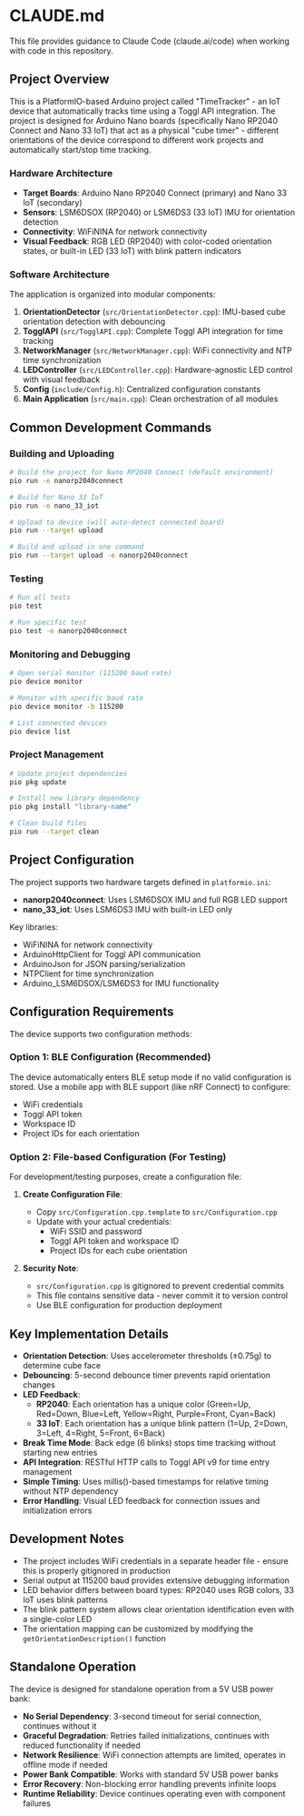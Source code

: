 # CLAUDE.md

This file provides guidance to Claude Code (claude.ai/code) when working with code in this repository.

## Project Overview

This is a PlatformIO-based Arduino project called "TimeTracker" - an IoT device that automatically tracks time using a Toggl API integration. The project is designed for Arduino Nano boards (specifically Nano RP2040 Connect and Nano 33 IoT) that act as a physical "cube timer" - different orientations of the device correspond to different work projects and automatically start/stop time tracking.

### Hardware Architecture

- **Target Boards**: Arduino Nano RP2040 Connect (primary) and Nano 33 IoT (secondary)
- **Sensors**: LSM6DSOX (RP2040) or LSM6DS3 (33 IoT) IMU for orientation detection
- **Connectivity**: WiFiNINA for network connectivity
- **Visual Feedback**: RGB LED (RP2040) with color-coded orientation states, or built-in LED (33 IoT) with blink pattern indicators

### Software Architecture

The application is organized into modular components:

1. **OrientationDetector** (`src/OrientationDetector.cpp`): IMU-based cube orientation detection with debouncing
2. **TogglAPI** (`src/TogglAPI.cpp`): Complete Toggl API integration for time tracking
3. **NetworkManager** (`src/NetworkManager.cpp`): WiFi connectivity and NTP time synchronization
4. **LEDController** (`src/LEDController.cpp`): Hardware-agnostic LED control with visual feedback
5. **Config** (`include/Config.h`): Centralized configuration constants
6. **Main Application** (`src/main.cpp`): Clean orchestration of all modules

## Common Development Commands

### Building and Uploading
```bash
# Build the project for Nano RP2040 Connect (default environment)
pio run -e nanorp2040connect

# Build for Nano 33 IoT
pio run -e nano_33_iot

# Upload to device (will auto-detect connected board)
pio run --target upload

# Build and upload in one command
pio run --target upload -e nanorp2040connect
```

### Testing
```bash
# Run all tests
pio test

# Run specific test
pio test -e nanorp2040connect
```

### Monitoring and Debugging
```bash
# Open serial monitor (115200 baud rate)
pio device monitor

# Monitor with specific baud rate
pio device monitor -b 115200

# List connected devices
pio device list
```

### Project Management
```bash
# Update project dependencies
pio pkg update

# Install new library dependency
pio pkg install "library-name"

# Clean build files
pio run --target clean
```

## Project Configuration

The project supports two hardware targets defined in `platformio.ini`:

- **nanorp2040connect**: Uses LSM6DSOX IMU and full RGB LED support
- **nano_33_iot**: Uses LSM6DS3 IMU with built-in LED only

Key libraries:
- WiFiNINA for network connectivity
- ArduinoHttpClient for Toggl API communication
- ArduinoJson for JSON parsing/serialization
- NTPClient for time synchronization
- Arduino_LSM6DSOX/LSM6DS3 for IMU functionality

## Configuration Requirements

The device supports two configuration methods:

### Option 1: BLE Configuration (Recommended)
The device automatically enters BLE setup mode if no valid configuration is stored. Use a mobile app with BLE support (like nRF Connect) to configure:
- WiFi credentials
- Toggl API token
- Workspace ID
- Project IDs for each orientation

### Option 2: File-based Configuration (For Testing)
For development/testing purposes, create a configuration file:

1. **Create Configuration File**:
   - Copy `src/Configuration.cpp.template` to `src/Configuration.cpp`
   - Update with your actual credentials:
     - WiFi SSID and password
     - Toggl API token and workspace ID
     - Project IDs for each cube orientation

2. **Security Note**: 
   - `src/Configuration.cpp` is gitignored to prevent credential commits
   - This file contains sensitive data - never commit it to version control
   - Use BLE configuration for production deployment

## Key Implementation Details

- **Orientation Detection**: Uses accelerometer thresholds (±0.75g) to determine cube face
- **Debouncing**: 5-second debounce timer prevents rapid orientation changes
- **LED Feedback**: 
  - **RP2040**: Each orientation has a unique color (Green=Up, Red=Down, Blue=Left, Yellow=Right, Purple=Front, Cyan=Back)
  - **33 IoT**: Each orientation has a unique blink pattern (1=Up, 2=Down, 3=Left, 4=Right, 5=Front, 6=Back)
- **Break Time Mode**: Back edge (6 blinks) stops time tracking without starting new entries
- **API Integration**: RESTful HTTP calls to Toggl API v9 for time entry management
- **Simple Timing**: Uses millis()-based timestamps for relative timing without NTP dependency
- **Error Handling**: Visual LED feedback for connection issues and initialization errors

## Development Notes

- The project includes WiFi credentials in a separate header file - ensure this is properly gitignored in production
- Serial output at 115200 baud provides extensive debugging information
- LED behavior differs between board types: RP2040 uses RGB colors, 33 IoT uses blink patterns
- The blink pattern system allows clear orientation identification even with a single-color LED
- The orientation mapping can be customized by modifying the `getOrientationDescription()` function

## Standalone Operation

The device is designed for standalone operation from a 5V USB power bank:

- **No Serial Dependency**: 3-second timeout for serial connection, continues without it
- **Graceful Degradation**: Retries failed initializations, continues with reduced functionality if needed
- **Network Resilience**: WiFi connection attempts are limited, operates in offline mode if needed
- **Power Bank Compatible**: Works with standard 5V USB power banks
- **Error Recovery**: Non-blocking error handling prevents infinite loops
- **Runtime Reliability**: Device continues operating even with component failures